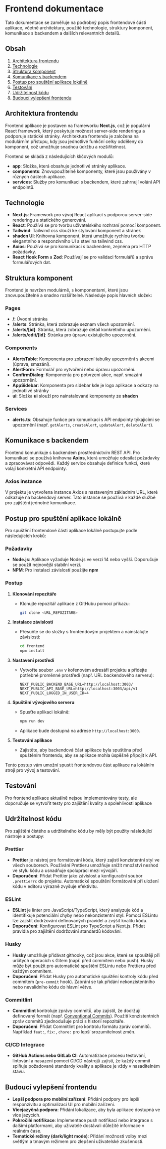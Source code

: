 # Frontend dokumentace

Tato dokumentace se zaměřuje na podrobný popis frontendové části aplikace, včetně architektury, použité technologie, struktury komponent, komunikace s backendem a dalších relevantních detailů.

## Obsah

1. [Architektura frontendu](#architektura-frontendu)
2. [Technologie](#technologie)
3. [Struktura komponent](#struktura-komponent)
4. [Komunikace s backendem](#komunikace-s-backendem)
5. [Postup pro spuštění aplikace lokálně](#postup-pro-spusteni-aplikace-lokalne)
6. [Testování](#testovani)
7. [Udržitelnost kódu](#udrzitelnost-kodu)
8. [Budoucí vylepšení frontendu](#budouci-vylepseni-frontendu)

## Architektura frontendu

Frontend aplikace je postaven na frameworku **Next.js**, což je populární React framework, který poskytuje možnost server-side renderingu a podporuje statické stránky. Architektura frontendu je založena na modulárním přístupu, kdy jsou jednotlivé funkční celky odděleny do komponent, což umožňuje snadnou údržbu a rozšiřitelnost.

Frontend se skládá z následujících klíčových modulů:

- **app**: Složka, která obsahuje jednotlivé stránky aplikace.
- **components**: Znovupoužitelné komponenty, které jsou používány v různých částech aplikace.
- **services**: Služby pro komunikaci s backendem, které zahrnují volání API endpointů.

## Technologie

- **Next.js**: Framework pro vývoj React aplikací s podporou server-side renderingu a statického generování.
- **React**: Používá se pro tvorbu uživatelského rozhraní pomocí komponent.
- **Tailwind**: Tailwind css slouží ke stylování komponent a stránek
- **shadcn UI**: Knihovna komponent, která umožňuje rychlou tvorbu elegantního a responzivního UI a staví na tailwind css.
- **Axios**: Používá se pro komunikaci s backendem, zejména pro HTTP požadavky.
- **React Hook Form** a **Zod**: Používají se pro validaci formulářů a správu formulářových dat.

## Struktura komponent

Frontend je navržen modulárně, s komponentami, které jsou znovupoužitelné a snadno rozšiřitelné. Následuje popis hlavních složek:

### Pages

- **/**: Úvodní stránka
- **/alerts**: Stránka, která zobrazuje seznam všech upozornění.
- **/alerts/[id]**: Stránka, která zobrazuje detail konkrétního upozornění.
- **/alerts/edit/[id]**: Stránka pro úpravu existujícího upozornění.

### Components

- **AlertsTable**: Komponenta pro zobrazení tabulky upozornění s akcemi (úprava, smazání).
- **AlertForm**: Formulář pro vytvoření nebo úpravu upozornění.
- **ConfirmDialog**: Komponenta pro potvrzení akce, např. smazání upozornění.
- **AppSidebar**: Komponenta pro sidebar kde je logo aplikace a odkazy na jednotlivé stránky
- **ui**: Složka **ui** slouží pro nainstalované komponenty ze **shadcn**

### Services

- **alerts.ts**: Obsahuje funkce pro komunikaci s API endpointy týkajícími se upozornění (např. `getAlerts`, `createAlert`, `updateAlert`, `deleteAlert`).

## Komunikace s backendem

Frontend komunikuje s backendem prostřednictvím REST API. Pro komunikaci se používá knihovna **Axios**, která umožňuje odesílat požadavky a zpracovávat odpovědi. Každý service obsahuje definice funkcí, které volají konkrétní API endpointy.

### Axios instance

V projektu je vytvořena instance Axios s nastaveným základním URL, které odkazuje na backendový server. Tato instance se používá v každé službě pro zajištění jednotné komunikace.

## Postup pro spuštění aplikace lokálně

Pro spuštění frontendové části aplikace lokálně postupujte podle následujících kroků:

### Požadavky

- **Node.js**: Aplikace vyžaduje Node.js ve verzi 14 nebo vyšší. Doporučuje se použít nejnovější stabilní verzi.
- **NPM**: Pro instalaci závislostí použijte **npm**

### Postup

1. **Klonování repozitáře**

   - Klonujte repozitář aplikace z GitHubu pomocí příkazu:
     ```bash
     git clone <URL_REPOZITARE>
     ```

2. **Instalace závislostí**

   - Přesuňte se do složky s frontendovým projektem a nainstalujte závislosti:
     ```bash
     cd frontend
     npm install
     ```

3. **Nastavení prostředí**

   - Vytvořte soubor `.env` v kořenovém adresáři projektu a přidejte potřebné proměnné prostředí (např. URL backendového serveru):
     ```env
     NEXT_PUBLIC_BACKEND_BASE_URL=http://localhost:3003/
     NEXT_PUBLIC_API_BASE_URL=http://localhost:3003/api/v1
     NEXT_PUBLIC_LOGGED_IN_USER_ID=4
     ```

4. **Spuštění vývojového serveru**

   - Spusťte aplikaci lokálně:
     ```bash
     npm run dev
     ```
   - Aplikace bude dostupná na adrese `http://localhost:3000`.

5. **Testování aplikace**
   - Zajistěte, aby backendová část aplikace byla spuštěna před spuštěním frontendu, aby se aplikace mohla úspěšně připojit k API.

Tento postup vám umožní spustit frontendovou část aplikace na lokálním stroji pro vývoj a testování.

## Testování

Pro frontend aplikace aktuálně nejsou implementovány testy, ale doporučuje se vytvořit testy pro zajištění kvality a spolehlivosti aplikace

## Udržitelnost kódu

Pro zajištění čistého a udržitelného kódu by měly být použity následující nástroje a postupy:

### Prettier

- **Prettier** je nástroj pro formátování kódu, který zajistí konzistentní styl ve všech souborech. Používání Prettieru umožňuje snížit množství neshod ve stylu kódu a usnadňuje spolupráci mezi vývojáři.
- **Doporučení**: Přidat Prettier jako závislost a konfigurační soubor `.prettierrc` do projektu. Automatické spouštění formátování při uložení kódu v editoru výrazně zvyšuje efektivitu.

### ESLint

- **ESLint** je linter pro JavaScript/TypeScript, který analyzuje kód a identifikuje potenciální chyby nebo nekonzistentní styl. Pomocí ESLintu lze zajistit dodržování definovaných pravidel a zvýšit kvalitu kódu.
- **Doporučení**: Konfigurovat ESLint pro TypeScript a Next.js. Přidat pravidla pro zajištění dodržování standardů kódování.

### Husky

- **Husky** umožňuje přidávat githooky, což jsou akce, které se spouštějí při určitých operacích s Gitem (např. před commitem nebo push). Husky může být použit pro automatické spuštění ESLintu nebo Prettieru před každým commitem.
- **Doporučení**: Přidat Husky pro automatické spuštění kontroly kódu před commitem (`pre-commit` hook). Zabrání se tak přidání nekonzistentního nebo nevalidního kódu do hlavní větve.

### Commitlint

- **Commitlint** kontroluje zprávy commitů, aby zajistil, že dodržují definovaný formát (např. [Conventional Commits](https://www.conventionalcommits.org/)). Použití konzistentních zpráv commitů zjednodušuje práci s historií repozitáře.
- **Doporučení**: Přidat Commitlint pro kontrolu formátu zpráv commitů. Například `feat:`, `fix:`, `chore:` pro lepší srozumitelnost změn.

### CI/CD Integrace

- **GitHub Actions nebo GitLab CI**: Automatizace procesu testování, lintování a nasazení pomocí CI/CD nástrojů zajistí, že každý commit splňuje požadované standardy kvality a aplikace je vždy v nasaditelném stavu.

## Budoucí vylepšení frontendu

- **Lepší podpora pro mobilní zařízení**: Přidání podpory pro lepší responzivitu a optimalizaci UI pro mobilní zařízení.
- **Vícejazyčná podpora**: Přidání lokalizace, aby byla aplikace dostupná ve více jazycích.
- **Pokročilé notifikace**: Implementace push notifikací nebo integrace s dalšími platformami, aby uživatelé dostávali důležité informace v reálném čase.
- **Tematické režimy (dark/light mode)**: Přidání možnosti volby mezi světlým a tmavým režimem pro zlepšení uživatelské zkušenosti.
